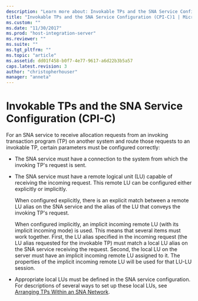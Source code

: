 ```yaml
---
description: "Learn more about: Invokable TPs and the SNA Service Configuration (CPI-C)"
title: "Invokable TPs and the SNA Service Configuration (CPI-C)1 | Microsoft Docs"
ms.custom: ""
ms.date: "11/30/2017"
ms.prod: "host-integration-server"
ms.reviewer: ""
ms.suite: ""
ms.tgt_pltfrm: ""
ms.topic: "article"
ms.assetid: dd01f458-b0f7-4e77-9617-a6d22b3b5a57
caps.latest.revision: 3
author: "christopherhouser"
manager: "anneta"
---
```

# Invokable TPs and the SNA Service Configuration (CPI-C)
For an SNA service to receive allocation requests from an invoking transaction program (TP) on another system and route those requests to an invokable TP, certain parameters must be configured correctly:  
  
-   The SNA service must have a connection to the system from which the invoking TP's request is sent.  
  
-   The SNA service must have a remote logical unit (LU) capable of receiving the incoming request. This remote LU can be configured either explicitly or implicitly.  
  
     When configured explicitly, there is an explicit match between a remote LU alias on the SNA service and the alias of the LU that conveys the invoking TP's request.  
  
     When configured implicitly, an implicit incoming remote LU (with its implicit incoming mode) is used. This means that several items must work together. First, the LU alias specified in the incoming request (the LU alias requested for the invokable TP) must match a local LU alias on the SNA service receiving the request. Second, the local LU on the server must have an implicit incoming remote LU assigned to it. The properties of the implicit incoming remote LU will be used for that LU-LU session.  
  
-   Appropriate local LUs must be defined in the SNA service configuration. For descriptions of several ways to set up these local LUs, see [Arranging TPs Within an SNA Network](../core/arranging-tps-within-an-sna-network-cpi-c-2.md).
